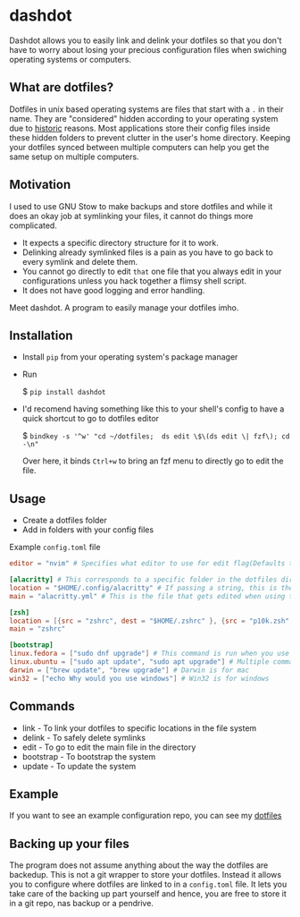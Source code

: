 # dashdot
Dashdot allows you to easily link and delink your dotfiles so that you don't have to worry about losing your precious configuration files when swiching operating systems or computers.

## What are dotfiles?
Dotfiles in unix based operating systems are files that start with a `.` in their name. They are "considered" hidden according to your operating system due to [historic](https://web.archive.org/web/20140803082229/https://plus.google.com/+RobPikeTheHuman/posts/R58WgWwN9jp) reasons. Most applications store their config files inside these hidden folders to prevent clutter in the user's home directory. Keeping your dotfiles synced between multiple computers can help you get the same setup on multiple computers.

## Motivation
I used to use GNU Stow to make backups and store dotfiles and while it does an okay job at symlinking your files, it cannot do things more complicated.
- It expects a specific directory structure for it to work.
- Delinking already symlinked files is a pain as you have to go back to every symlink and delete them.
- You cannot go directly to edit `that` one file that you always edit in your configurations unless you hack together a flimsy shell script.
- It does not have good logging and error handling.

Meet dashdot. A program to easily manage your dotfiles imho.

## Installation
- Install `pip` from your operating system's package manager
- Run

    $ `pip install dashdot`
- I'd recomend having something like this to your shell's config to have a quick shortcut to go to dotfiles editor

    $ `bindkey -s '^w' "cd ~/dotfiles;  ds edit \$\(ds edit \| fzf\); cd -\n"`
  
    Over here, it binds `Ctrl+w` to bring an fzf menu to directly go to edit the file.

## Usage
- Create a dotfiles folder
- Add in folders with your config files

Example `config.toml` file
```toml
editor = "nvim" # Specifies what editor to use for edit flag(Defaults to nano if empty)

[alacritty] # This corresponds to a specific folder in the dotfiles directory
location = "$HOME/.config/alacritty" # If passing a string, this is the location the directory gets symlinked to
main = "alacritty.yml" # This is the file that gets edited when using the edit flag

[zsh]
location = [{src = "zshrc", dest = "$HOME/.zshrc" }, {src = "p10k.zsh", dest = "$HOME/.p10k.zsh"}] # If passing an array of dicts to location, each list item's src file is linked to the destination
main = "zshrc"

[bootstrap]
linux.fedora = ["sudo dnf upgrade"] # This command is run when you use Fedora linux
linux.ubuntu = ["sudo apt update", "sudo apt upgrade"] # Multiple commands can be passed to the list
darwin = ["brew update", "brew upgrade"] # Darwin is for mac
win32 = ["echo Why would you use windows"] # Win32 is for windows
```
## Commands
- link - To link your dotfiles to specific locations in the file system
- delink - To safely delete symlinks
- edit - To go to edit the main file in the directory
- bootstrap - To bootstrap the system
- update - To update the system

## Example
If you want to see an example configuration repo, you can see my [dotfiles](https://github.com/Try3D/dotfiles)

## Backing up your files
The program does not assume anything about the way the dotfiles are backedup. This is not a git wrapper to store your dotfiles. Instead it allows you to configure where dotfiles are linked to in a `config.toml` file. It lets you take care of the backing up part yourself and hence, you are free to store it in a git repo, nas backup or a pendrive.
